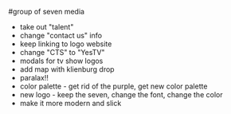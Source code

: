 #group of seven media

- take out "talent"
- change "contact us" info
- keep linking to logo website
- change "CTS" to "YesTV"
- modals for tv show logos
- add map with klienburg drop
- paralax!!
- color palette - get rid of the purple, get new color palette 
- new logo - keep the seven, change the font, change the color
- make it more modern and slick
